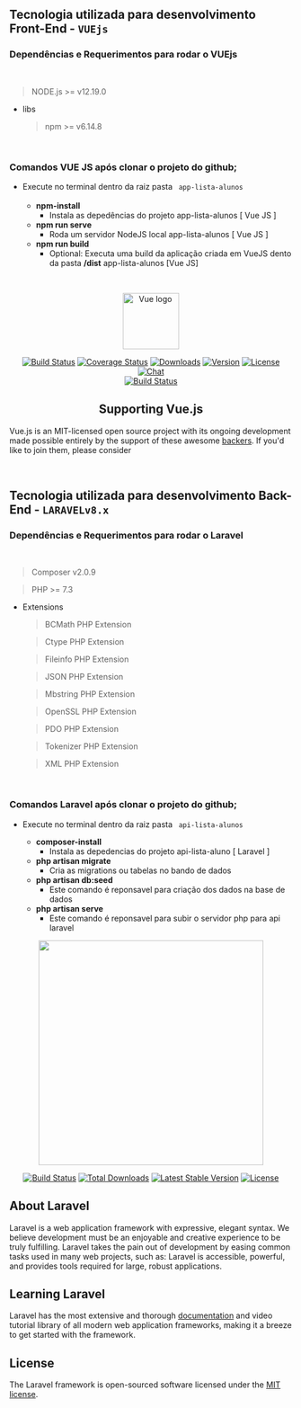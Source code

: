 ## Tecnologia utilizada para desenvolvimento Front-End - <code>VUEjs</code>

### Dependências e Requerimentos para rodar o VUEjs

<br>

> NODE.js >= v12.19.0

- libs
  > npm >= v6.14.8

<br>

### Comandos VUE JS após clonar o projeto do github;

- Execute no terminal dentro da raiz pasta <code> app-lista-alunos </code>
  <br>
  - <b>npm-install</b>
    - Instala as depedências do projeto app-lista-alunos [ Vue JS ]
  - <b>npm run serve</b>
    - Roda um servidor NodeJS local app-lista-alunos [ Vue JS ]
  - <b>npm run build</b>
    - Optional: Executa uma build da aplicação criada em VueJS dento da pasta <b>/dist</b> app-lista-alunos [Vue JS]

<br>
<p align="center"><a href="https://vuejs.org" target="_blank" rel="noopener noreferrer"><img width="100" src="https://vuejs.org/images/logo.png" alt="Vue logo"></a></p>

<p align="center">
  <a href="https://circleci.com/gh/vuejs/vue/tree/dev"><img src="https://img.shields.io/circleci/project/github/vuejs/vue/dev.svg?sanitize=true" alt="Build Status"></a>
  <a href="https://codecov.io/github/vuejs/vue?branch=dev"><img src="https://img.shields.io/codecov/c/github/vuejs/vue/dev.svg?sanitize=true" alt="Coverage Status"></a>
  <a href="https://npmcharts.com/compare/vue?minimal=true"><img src="https://img.shields.io/npm/dm/vue.svg?sanitize=true" alt="Downloads"></a>
  <a href="https://www.npmjs.com/package/vue"><img src="https://img.shields.io/npm/v/vue.svg?sanitize=true" alt="Version"></a>
  <a href="https://www.npmjs.com/package/vue"><img src="https://img.shields.io/npm/l/vue.svg?sanitize=true" alt="License"></a>
  <a href="https://chat.vuejs.org/"><img src="https://img.shields.io/badge/chat-on%20discord-7289da.svg?sanitize=true" alt="Chat"></a>
  <br>
  <a href="https://app.saucelabs.com/builds/50f8372d79f743a3b25fb6ca4851ca4c"><img src="https://app.saucelabs.com/buildstatus/vuejs" alt="Build Status"></a>
</p>

<h2 align="center">Supporting Vue.js</h2>

Vue.js is an MIT-licensed open source project with its ongoing development made possible entirely by the support of these awesome [backers](https://github.com/vuejs/vue/blob/dev/BACKERS.md). If you'd like to join them, please consider

<br>

## Tecnologia utilizada para desenvolvimento Back-End - <code>LARAVELv8.x</code>

### Dependências e Requerimentos para rodar o Laravel

<br>

> Composer v2.0.9

> PHP >= 7.3

- Extensions

  > BCMath PHP Extension

  > Ctype PHP Extension

  > Fileinfo PHP Extension

  > JSON PHP Extension

  > Mbstring PHP Extension

  > OpenSSL PHP Extension

  > PDO PHP Extension

  > Tokenizer PHP Extension

  > XML PHP Extension

</br>

### <r> Comandos Laravel após clonar o projeto do github;

- Execute no terminal dentro da raiz pasta <code> api-lista-alunos </code>

  - <b>composer-install</b>
    - Instala as depedencias do projeto api-lista-aluno [ Laravel ]
  - <b>php artisan migrate</b>
    - Cria as migrations ou tabelas no bando de dados
  - <b>php artisan db:seed</b>
    - Este comando é reponsavel para criação dos dados na base de dados
  - <b>php artisan serve</b>
    - Este comando é reponsavel para subir o servidor php para api laravel

<p align="center"><a href="https://laravel.com" target="_blank"><img src="https://raw.githubusercontent.com/laravel/art/master/logo-lockup/5%20SVG/2%20CMYK/1%20Full%20Color/laravel-logolockup-cmyk-red.svg" width="400"></a></p>

<p align="center">
<a href="https://travis-ci.org/laravel/framework"><img src="https://travis-ci.org/laravel/framework.svg" alt="Build Status"></a>
<a href="https://packagist.org/packages/laravel/framework"><img src="https://img.shields.io/packagist/dt/laravel/framework" alt="Total Downloads"></a>
<a href="https://packagist.org/packages/laravel/framework"><img src="https://img.shields.io/packagist/v/laravel/framework" alt="Latest Stable Version"></a>
<a href="https://packagist.org/packages/laravel/framework"><img src="https://img.shields.io/packagist/l/laravel/framework" alt="License"></a>
</p>

## About Laravel

Laravel is a web application framework with expressive, elegant syntax. We believe development must be an enjoyable and creative experience to be truly fulfilling. Laravel takes the pain out of development by easing common tasks used in many web projects, such as:
Laravel is accessible, powerful, and provides tools required for large, robust applications.

## Learning Laravel

Laravel has the most extensive and thorough [documentation](https://laravel.com/docs) and video tutorial library of all modern web application frameworks, making it a breeze to get started with the framework.

## License

The Laravel framework is open-sourced software licensed under the [MIT license](https://opensource.org/licenses/MIT).

